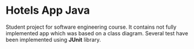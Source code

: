 # Hotels App Java

Student project for software engineering course. It contains not fully implemented app which was based on a class diagram. Several test have been implemented using **JUnit** library.
